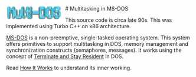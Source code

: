 <img width="150" height="40" align="left" style="float: left; margin: 0 10px 0 0;" alt="Multi-DOS" src="Multi-DOS.png">   
# Multitasking in MS-DOS

This source code is circa late 90s. This was implemented using Turbo C++ on x86 architecture.

[MS-DOS](https://github.com/Microsoft/MS-DOS) is a non-preemptive, single-tasked operating system. This system offers primitives to support multitasking in DOS, memory management and synchronization constructs (semaphores, messages). It works using the concept of [Terminate and Stay Resident](https://en.wikipedia.org/wiki/Terminate_and_stay_resident_program) in DOS.

Read [How It Works](https://github.com/navshaikh/multitasking_in_dos/how_it_works.md) to understand its inner working.
